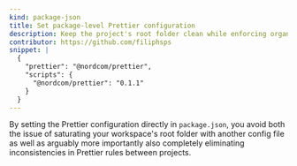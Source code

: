 ```yaml
---
kind: package-json
title: Set package-level Prettier configuration
description: Keep the project's root folder clean while enforcing organization-wide codestyle.
contributor: https://github.com/filiphsps
snippet: |
  {
    "prettier": "@nordcom/prettier",
    "scripts": {
      "@nordcom/prettier": "0.1.1"
    }
  }
---
```


By setting the Prettier configuration directly in `package.json`, you avoid both the issue of saturating your workspace's root folder with another config file as well as arguably more importantly also completely eliminating inconsistencies in Prettier rules between projects.
